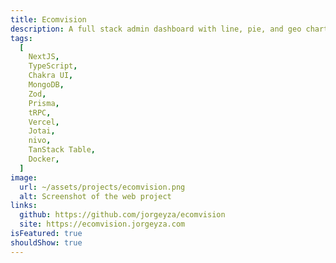 ```yaml
---
title: Ecomvision
description: A full stack admin dashboard with line, pie, and geo charts, and tables with pagination that can be sorted and filtered.
tags:
  [
    NextJS,
    TypeScript,
    Chakra UI,
    MongoDB,
    Zod,
    Prisma,
    tRPC,
    Vercel,
    Jotai,
    nivo,
    TanStack Table,
    Docker,
  ]
image:
  url: ~/assets/projects/ecomvision.png
  alt: Screenshot of the web project
links:
  github: https://github.com/jorgeyza/ecomvision
  site: https://ecomvision.jorgeyza.com
isFeatured: true
shouldShow: true
---
```

